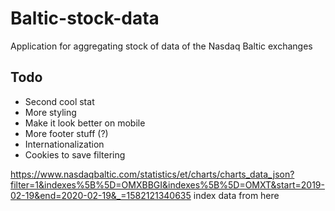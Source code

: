 # Baltic-stock-data
Application for aggregating stock of data of the Nasdaq Baltic exchanges


## Todo
* Second cool stat
* More styling
* Make it look better on mobile
* More footer stuff (?)
* Internationalization
* Cookies to save filtering


https://www.nasdaqbaltic.com/statistics/et/charts/charts_data_json?filter=1&indexes%5B%5D=OMXBBGI&indexes%5B%5D=OMXT&start=2019-02-19&end=2020-02-19&_=1582121340635
index data from here